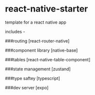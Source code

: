 # react-native-starter

template for a react native app

includes -

###routing [react-router-native]

###component library [native-base]

###tables [react-native-table-component]

###state management [zustand]

###type saftey [typescript]

###dev server [expo]